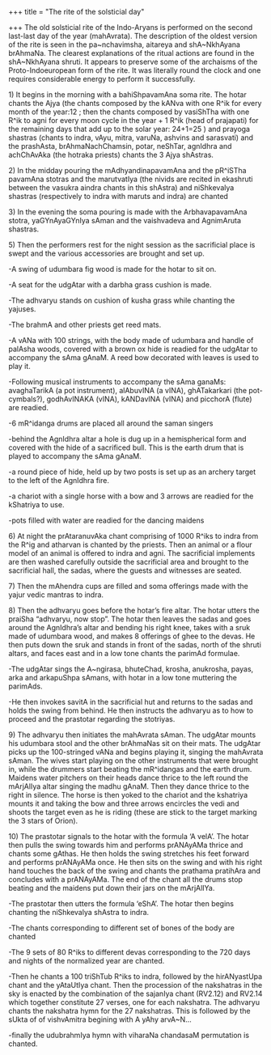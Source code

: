 +++
title = "The rite of the solsticial day"

+++
The old solsticial rite of the Indo-Aryans is performed on the second
last-last day of the year (mahAvrata). The description of the oldest
version of the rite is seen in the pa\~nchavimsha, aitareya and
shA\~NkhAyana brAhmaNa. The clearest explanations of the ritual actions
are found in the shA\~NkhAyana shruti. It appears to preserve some of
the archaisms of the Proto-Indoeuropean form of the rite. It was
literally round the clock and one requires considerable energy to
perform it successfully.

1\) It begins in the morning with a bahiShpavamAna soma rite. The hotar
chants the Ajya (the chants composed by the kANva with one R^ik for
every month of the year:12 ; then the chants composed by vasiShTha with
one R^ik to agni for every moon cycle in the year + 1 R^ik (head of
prajapati) for the remaining days that add up to the solar year: 24+1=25
) and prayoga shastras (chants to indra, vAyu, mitra, varuNa, ashvins
and sarasvati) and the prashAsta, brAhmaNachChamsin, potar, neShTar,
agnIdhra and achChAvAka (the hotraka priests) chants the 3 Ajya
shAstras.

2\) In the midday pouring the mAdhyandinapavamAna and the pR^iSTha
pavamAna stotras and the marutvatIya (the nivids are recited in
ekashruti between the vasukra aindra chants in this shAstra) and
niShkevalya shastras (respectively to indra with maruts and indra) are
chanted

3\) In the evening the soma pouring is made with the ArbhavapavamAna
stotra, yaGYnAyaGYnIya sAman and the vaishvadeva and AgnimAruta
shastras.

5\) Then the performers rest for the night session as the sacrificial
place is swept and the various accessories are brought and set up.

\-A swing of udumbara fig wood is made for the hotar to sit on.

\-A seat for the udgAtar with a darbha grass cushion is made.

\-The adhvaryu stands on cushion of kusha grass while chanting the
yajuses.

\-The brahmA and other priests get reed mats.

\-A vANa with 100 strings, with the body made of udumbara and handle of
palAsha woods, covered with a brown ox hide is readied for the udgAtar
to accompany the sAma gAnaM. A reed bow decorated with leaves is used to
play it.

\-Following musical instruments to accompany the sAma ganaMs:
avaghaTarikA (a pot instrument), alAbuvINA (a vINA), ghATakarkari (the
pot-cymbals?), godhAvINAKA (vINA), kANDavINA (vINA) and picchorA (flute)
are readied.

\-6 mR^idanga drums are placed all around the saman singers

\-behind the AgnIdhra altar a hole is dug up in a hemispherical form and
covered with the hide of a sacrificed bull. This is the earth drum that
is played to accompany the sAma gAnaM.

\-a round piece of hide, held up by two posts is set up as an archery
target to the left of the AgnIdhra fire.

\-a chariot with a single horse with a bow and 3 arrows are readied for
the kShatriya to use.

\-pots filled with water are readied for the dancing maidens

6\) At night the prAtaranuvAka chant comprising of 1000 R^iks to indra
from the R^ig and atharvan is chanted by the priests. Then an animal or
a flour model of an animal is offered to indra and agni. The sacrificial
implements are then washed carefully outside the sacrificial area and
brought to the sacrificial hall, the sadas, where the guests and
witnesses are seated.

7\) Then the mAhendra cups are filled and soma offerings made with the
yajur vedic mantras to indra.

8\) Then the adhvaryu goes before the hotar’s fire altar. The hotar
utters the praiSha “adhvaryu, now stop”. The hotar then leaves the sadas
and goes around the AgnIdhra’s altar and bending his right knee, takes
with a sruk made of udumbara wood, and makes 8 offerings of ghee to the
devas. He then puts down the sruk and stands in front of the sadas,
north of the shruti altars, and faces east and in a low tone chants the
parimAd formulae.

\-The udgAtar sings the A\~ngirasa, bhuteChad, krosha, anukrosha, payas,
arka and arkapuShpa sAmans, with hotar in a low tone muttering the
parimAds.

\-He then invokes savitA in the sacrificial hut and returns to the sadas
and holds the swing from behind. He then instructs the adhvaryu as to
how to proceed and the prastotar regarding the stotriyas.

9\) The adhvaryu then initiates the mahAvrata sAman. The udgAtar mounts
his udumbara stool and the other brAhmaNas sit on their mats. The
udgAtar picks up the 100-stringed vANa and begins playing it, singing
the mahAvrata sAman. The wives start playing on the other instruments
that were brought in, while the drummers start beating the mR^idangas
and the earth drum. Maidens water pitchers on their heads dance thrice
to the left round the mArjAlIya altar singing the madhu gAnaM. Then they
dance thrice to the right in silence. The horse is then yoked to the
chariot and the kshatriya mounts it and taking the bow and three arrows
encircles the vedi and shoots the target even as he is riding (these are
stick to the target marking the 3 stars of Orion).

10\) The prastotar signals to the hotar with the formula ‘A velA’. The
hotar then pulls the swing towards him and performs prANAyAMa thrice and
chants some gAthas. He then holds the swing stretches his feet forward
and performs prANAyAMa once. He then sits on the swing and with his
right hand touches the back of the swing and chants the prathama
pratihAra and concludes with a prANAyAMa. The end of the chant all the
drums stop beating and the maidens put down their jars on the mArjAlIYa.

\-The prastotar then utters the formula ‘eShA’. The hotar then begins
chanting the niShkevalya shAstra to indra.

\-The chants corresponding to different set of bones of the body are
chanted

\-The 9 sets of 80 R^iks to different devas corresponding to the 720
days and nights of the normalized year are chanted.

\-Then he chants a 100 triShTub R^iks to indra, followed by the
hirANyastUpa chant and the yAtaUtIya chant. Then the procession of the
nakshatras in the sky is enacted by the combination of the sajanIya
chant (RV2.12) and RV2.14 which together constitute 27 verses, one for
each nakshatra. The adhvaryu chants the nakshatra hymn for the 27
nakshatras. This is followed by the sUkta of of vishvAmitra begining
with A yAhy arvA\~N…

\-finally the udubrahmIya hymn with viharaNa chandasaM permutation is
chanted.
